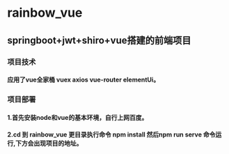 # rainbow_vue

## springboot+jwt+shiro+vue搭建的前端项目

### 项目技术
#### 应用了vue全家桶 vuex axios vue-router elementUi。

### 项目部署
 
#### 1.首先安装node和vue的基本环境，自行上网百度。
#### 2.cd 到 rainbow_vue 更目录执行命令 npm install  然后npm run serve 命令运行,下方会出现项目的地址。
